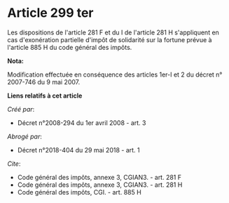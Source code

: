 # Article 299 ter

Les dispositions de l'article 281 F et du I de l'article 281 H s'appliquent en cas d'exonération partielle d'impôt de
solidarité sur la fortune prévue à l'article 885 H du code général des impôts.

**Nota:**

Modification effectuée en conséquence des articles 1er-I et 2 du décret n° 2007-746 du 9 mai 2007.

**Liens relatifs à cet article**

_Créé par_:

  - Décret n°2008-294 du 1er avril 2008 - art. 3

_Abrogé par_:

  - Décret n°2018-404 du 29 mai 2018 - art. 1

_Cite_:

  - Code général des impôts, annexe 3, CGIAN3. - art. 281 F
  - Code général des impôts, annexe 3, CGIAN3. - art. 281 H
  - Code général des impôts, CGI. - art. 885 H

